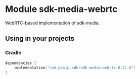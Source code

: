 # Module sdk-media-webrtc

WebRTC-based implementation of sdk-media.

## Using in your projects

### Gradle

```kotlin
dependencies {
    implementation("com.pexip.sdk:sdk-media-webrtc:0.11.0")
}
```
